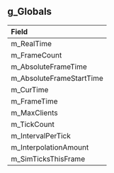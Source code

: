 ## g_Globals

| Field |
| :-- |
| m_RealTime |
| m_FrameCount |
| m_AbsoluteFrameTime |
| m_AbsoluteFrameStartTime |
| m_CurTime |
| m_FrameTime |
| m_MaxClients |
| m_TickCount |
| m_IntervalPerTick |
| m_InterpolationAmount |
| m_SimTicksThisFrame |